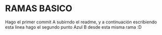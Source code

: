 # RAMAS BASICO

Hago el primer commit A subirndo el readme, y a continuación escribiendo esta linea
hago el segundo punto Azul B desde esta misma rama :D 
